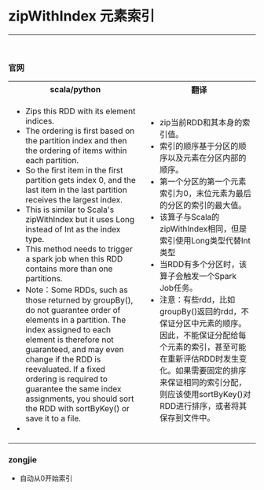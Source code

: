 # zipWithIndex 元素索引

---

<br>

### 官网
<table>
    <tr>
        <th>scala/python</th>
        <th>翻译</th>
    </tr>
    <tr>
        <tr>
            <td>
                <ul>
                    <li>Zips this RDD with its element indices.</li>
                    <li>The ordering is first based on the partition index and then the ordering of items within each partition.</li>
                    <li>So the first item in the first partition gets index 0, and the last item in the last partition receives the largest index.</li>
                    <li>This is similar to Scala's zipWithIndex but it uses Long instead of Int as the index type.</li>
                    <li>This method needs to trigger a spark job when this RDD contains more than one partitions.</li>
                    <li>Note：Some RDDs, such as those returned by groupBy(), do not guarantee order of elements in a partition. The index assigned to each element is therefore not guaranteed, and may even change if the RDD is reevaluated. If a fixed ordering is required to guarantee the same index assignments, you should sort the RDD with sortByKey() or save it to a file.</li>
                    <li></li>
                </ul>
            </td>
            <td>
                <ul>
                    <li>zip当前RDD和其本身的索引值。</li>
                    <li>索引的顺序基于分区的顺序以及元素在分区内部的顺序。</li>
                    <li>第一个分区的第一个元素索引为0，末位元素为最后的分区的索引的最大值。</li>
                    <li>该算子与Scala的zipWithIndex相同，但是索引使用Long类型代替Int类型</li>
                    <li>当RDD有多个分区时，该算子会触发一个Spark Job任务。</li>
                    <li>注意：有些rdd，比如groupBy()返回的rdd，不保证分区中元素的顺序。因此，不能保证分配给每个元素的索引，甚至可能在重新评估RDD时发生变化。如果需要固定的排序来保证相同的索引分配，则应该使用sortByKey()对RDD进行排序，或者将其保存到文件中。</li>
                </ul>
            </td>
        </tr>
    </tr>
</table>


### zongjie
- 自动从0开始索引

